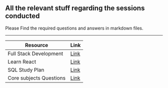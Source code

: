 ## All the relevant stuff regarding the sessions conducted

Please Find the required questions and answers in markdown files.
___

| Resource                | Link                                               |
|-------------------------|----------------------------------------------------|
| Full Stack Development  | [Link](https://fullstackopen.com/en/)              |
| Learn React             | [Link](https://reactjs.org/tutorial/tutorial.html) |
| SQL Study Plan          | [Link](https://leetcode.com/study-plan/sql/)       |
| Core subjects Questions | [Link](https://www.interviewbit.com/)              |
